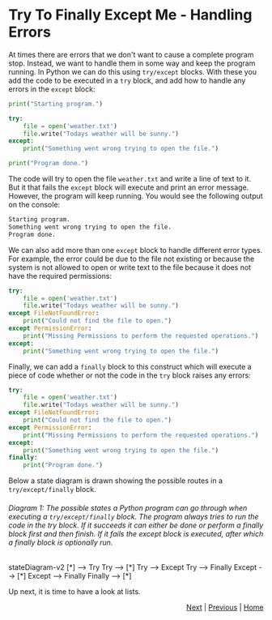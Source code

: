# Try To Finally Except Me - Handling Errors

At times there are errors that we don't want to cause a complete program stop. Instead, we want to handle them in some way and keep the program running. In Python we can do this using `try/except` blocks. With these you add the code to be executed in a `try` block, and add how to handle any errors in the `except` block:
```python
print("Starting program.")

try:
    file = open('weather.txt')
    file.write("Todays weather will be sunny.")
except:
    print("Something went wrong trying to open the file.")

print("Program done.")
```
The code will try to open the file `weather.txt` and write a line of text to it. But it that fails the `except` block will execute and print an error message. However, the program will keep running. You would see the following output on the console:
```cmd
Starting program.
Something went wrong trying to open the file.
Program done.
```

We can also add more than one `except` block to handle different error types. For example, the error could be due to the file not existing or because the system is not allowed to open or write text to the file because it does not have the required permissions:
```python
try:
    file = open('weather.txt')
    file.write("Todays weather will be sunny.")
except FileNotFoundError:
    print("Could not find the file to open.")
except PermissionError:
    print("Missing Permissions to perform the requested operations.")
except:
    print("Something went wrong trying to open the file.")
```

Finally, we can add a `finally` block to this construct which will execute a piece of code whether or not the code in the `try` block raises any errors:

```python
try:
    file = open('weather.txt')
    file.write("Todays weather will be sunny.")
except FileNotFoundError:
    print("Could not find the file to open.")
except PermissionError:
    print("Missing Permissions to perform the requested operations.")
except:
    print("Something went wrong trying to open the file.")
finally:
    print("Program done.")
```
Below a state diagram is drawn showing the possible routes in a `try/except/finally` block.

###### Diagram 1: The possible states a Python program can go through when executing a `try/except/finally` block. The program always tries to run the code in the try block. If it succeeds it can either be done or perform a finally block first and then finish. If it fails the except block is executed, after which a finally block is optionally run.

<script src="https://cdn.jsdelivr.net/npm/mermaid/dist/mermaid.min.js"></script>
<script>mermaid.initialize({startOnLoad:true});</script>
<div class="mermaid">
stateDiagram-v2 
    [*] --> Try
    Try --> [*]
    Try --> Except
    Try --> Finally
    Except --> [*]
    Except --> Finally
    Finally --> [*]
</div>

Up next, it is time to have a look at lists.

<div style="text-align: right">
<a href="list.html">Next</a> | 
<a href="error.html">Previous</a> | 
<a href="../index.html">Home</a>
</div>